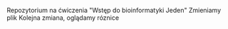 Repozytorium na ćwiczenia "Wstęp do bioinformatyki Jeden"
Zmieniamy plik
Kolejna zmiana, oglądamy róznice

